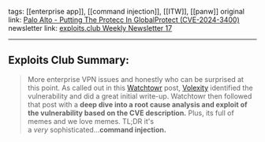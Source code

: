 tags: [[enterprise app]], [[command injection]], [[ITW]], [[panw]]
original link:  [Palo Alto - Putting The Protecc In GlobalProtect (CVE-2024-3400)](https://labs.watchtowr.com/palo-alto-putting-the-protecc-in-globalprotect-cve-2024-3400/?ref=blog.exploits.club)
newsletter link:   [exploits.club Weekly Newsletter 17](https://blog.exploits.club/exploits-club-weekly-newsletter-17/)

---
## Exploits Club Summary:
> More enterprise VPN issues and honestly who can be surprised at this point. As called out in this [Watchtowr](https://watchtowr.com/?ref=blog.exploits.club) post, [Volexity](https://www.volexity.com/blog/2024/04/12/zero-day-exploitation-of-unauthenticated-remote-code-execution-vulnerability-in-globalprotect-cve-2024-3400/?ref=labs.watchtowr.com) identified the vulnerability and did a great initial write-up. Watchtowr then followed that post with a **deep dive into a root cause analysis and exploit of the vulnerability based on the CVE description.** Plus, its full of memes and we love memes. TL;DR it's a _very_ sophisticated...**command injection.** 